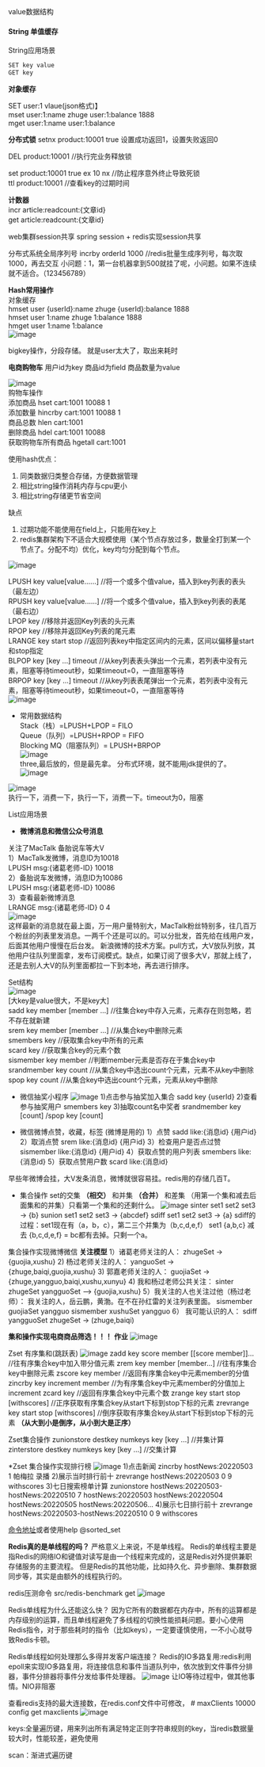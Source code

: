 value数据结构

#### String 单值缓存
String应用场景
```java
SET key value
GET key
```

**对象缓存** 

SET user:1 vlaue(json格式)】  
mset user:1:name zhuge user:1:balance 1888  
mget user:1:name user:1:balance

**分布式锁**
setnx product:10001 true
设置成功返回1，设置失败返回0

DEL product:10001 //执行完业务释放锁

set product:10001 true ex 10 nx //防止程序意外终止导致死锁  
ttl product:10001  //查看key的过期时间  

**计数器**  
incr article:readcount:{文章id}  
get article:readcount:{文章id}  

web集群session共享
spring session + redis实现session共享

分布式系统全局序列号
incrby orderId 1000  //redis批量生成序列号，每次取1000，再去交互
小问题：1，第一台机器拿到500就挂了呢，小问题。如果不连续就不适合。（123456789）

**Hash常用操作**  
对象缓存  
hmset user {userId}:name zhuge {userId}:balance 1888  
hmset user 1:name zhuge 1:balance 1888  
hmget user 1:name 1:balance  
![image](../images/Snipaste_2022-05-01_17-19-27.png)  

bigkey操作，分段存储。
就是user太大了，取出来耗时

**电商购物车**
用户id为key
商品id为field
商品数量为value

![image](../images/Snipaste_2022-05-01_17-46-02.png)  
购物车操作  
添加商品 hset cart:1001 10088 1  
添加数量 hincrby cart:1001 10088 1  
商品总数 hlen cart:1001  
删除商品 hdel cart:1001 10088  
获取购物车所有商品 hgetall cart:1001  

使用hash优点：  
1. 同类数据归类整合存储，方便数据管理  
1. 相比string操作消耗内存与cpu更小  
1. 相比string存储更节省空间  

缺点  
1. 过期功能不能使用在field上，只能用在key上  
1. redis集群架构下不适合大规模使用（某个节点存放过多，数量全打到某一个节点了。分配不均）优化，key均匀分配到每个节点。  

![image](../images/Snipaste_2022-05-01_19-47-00.png)  

LPUSH key value[value......] //将一个或多个值value，插入到key列表的表头（最左边）  
RPUSH key value[value......] //将一个或多个值value，插入到key列表的表尾（最右边）  
LPOP key  //移除并返回Key列表的头元素  
RPOP key  //移除并返回Key列表的尾元素  
LRANGE key start stop   //返回列表key中指定区间内的元素，区间以偏移量start和stop指定  
BLPOP key [key ...] timeout   //从key列表表头弹出一个元素，若列表中没有元素，阻塞等待timeout秒，如果timeout=0，一直阻塞等待  
BRPOP key [key ...] timeout   //从key列表表尾弹出一个元素，若列表中没有元素，阻塞等待timeout秒，如果timeout=0，一直阻塞等待  
![image](../images/Snipaste_2022-05-01_19-52-42.png)  

* 常用数据结构  
Stack（栈）=LPUSH+LPOP = FILO  
Queue（队列）=LPUSH+RPOP = FIFO  
Blocking MQ（阻塞队列）= LPUSH+BRPOP  
![image](../images/Snipaste_2022-05-01_23-53-46.png)  
three,最后放的，但是最先拿。 分布式环境，就不能用jdk提供的了。  
![image](../images/Snipaste_2022-05-01_23-56-49.png)  

![image](../images/Snipaste_2022-05-02_00-01-38.png)  
执行一下，消费一下，执行一下，消费一下。timeout为0，阻塞  

List应用场景  
* **微博消息和微信公众号消息**  

关注了MacTalk 备胎说车等大V  
1）MacTalk发微博，消息ID为10018  
LPUSH msg:{诸葛老师-ID} 10018  
2）备胎说车发微博，消息ID为10086  
LPUSH msg:{诸葛老师-ID} 10086  
3）查看最新微博消息  
LRANGE msg:{诸葛老师-ID} 0 4  
![image](../images/Snipaste_2022-05-02_00-08-27.png)  
这样最新的消息就在最上面，万一用户量特别大，MacTalk粉丝特别多，往几百万个粉丝的列表里发消息。一两千个还是可以的。可以分批发，首先给在线用户发，后面其他用户慢慢在后台发。
新浪微博的技术方案。pull方式，大V放队列放，其他用户往队列里面拿，发布订阅模式。缺点，如果订阅了很多大V，那就上线了，还是去别人大V的队列里面都拉一下到本地，再去进行排序。

Set结构  
![image](../images/Snipaste_2022-05-02_17-29-37.png)  
[大key是value很大，不是key大]  
sadd key member [member ...] //往集合key中存入元素，元素存在则忽略，若不存在就新建  
srem key member [member ...] //从集合key中删除元素  
smembers key   //获取集合key中所有的元素  
scard key      //获取集合key的元素个数  
sismember key member   //判断member元素是否存在于集合key中  
srandmember key count  //从集合key中选出count个元素，元素不从key中删除  
spop key count         //从集合key中选出count个元素，元素从key中删除  

* 微信抽奖小程序
![image](../images/Snipaste_2022-05-02_17-32-10.png)
1)点击参与抽奖加入集合
sadd key {userId}
2)查看参与抽奖用户
smembers key
3)抽取count名中奖者
srandmember key [count] /spop key [count]  

                              
* 微信微博点赞，收藏，标签 (微博是用的) 
1）点赞
sadd like:{消息id} {用户id}
2）取消点赞
srem like:{消息id} {用户id}
3）检查用户是否点过赞
sismember like:{消息id} {用户id}
4）获取点赞的用户列表
smembers like:{消息id}
5）获取点赞用户数
scard like:{消息id}

早些年微博会挂，大V发条消息，微博就很容易挂。redis用的存储几百T。

* 集合操作
set的交集 **（相交）** 和并集 **（合并）** 和差集 （用第一个集和减去后面集和的并集）只看第一个集和的还剩什么。
![image](../images/Snipaste_2022-05-03_01-26-17.png)
sinter set1 set2 set3 -> {b}
sunion set1 set2 set3 -> {abcdef}
sdiff set1 set2 set3 -> {a}
sdiff的过程：set1现在有（a，b，c），第二三个并集为（b,c,d,e,f）
set1 {a,b,c} 减去 {b,c,d,e,f} = bc都有去掉。只剩一个a。

集合操作实现微博微信 **关注模型**
1）诸葛老师关注的人：
zhugeSet -> {guojia,xushu}
2) 杨过老师关注的人：
yanguoSet -> {zhuge,baiqi,guojia,xushu}
3) 郭嘉老师关注的人：
guojiaSet -> {zhuge,yangguo,baiqi,xushu,xunyu}
4) 我和杨过老师公共关注：
sinter zhugeSet yangguoSet --> {guojia,xushu}
5）我关注的人也关注过他（杨过老师）：
我关注的人，岳云鹏，黄渤。在不在孙红雷的关注列表里面。
sismember guojiaSet yangguo
sismember xushuSet yangguo
6） 我可能认识的人：
sdiff yangguoSet zhugeSet -> (zhuge,baiqi)

**集和操作实现电商商品筛选！！！** **作业**
![image](../images/Snipaste_2022-05-03_02-03-22.png)

Zset 有序集和(跳跃表)
![image](../images/Snipaste_2022-05-03_02-06-20.png)
zadd key score member [[score member]]... //往有序集合key中加入带分值元素
zrem key member [member...] //往有序集合key中删除元素 
zscore key member  //返回有序集合key中元素member的分值
zincrby key increment member //为有序集合key中元素member的分值加上increment
zcard key //返回有序集合key中元素个数
zrange key start stop [withscores] //正序获取有序集合key从start下标到stop下标的元素
zrevrange key start stop [withscores]  //倒序获取有序集合key从start下标到stop下标的元素 **（从大到小是倒序，从小到大是正序）**

Zset集合操作
zunionstore destkey numkeys key [key ...] //并集计算
zinterstore destkey numkeys key [key ...] //交集计算

*Zset 集合操作实现排行榜
![image](../images/Snipaste_2022-05-03_02-21-31.png)
1)点击新闻
zincrby hostNews:20220503 1 帕梅拉 录播
2)展示当时排行前十
zrevrange hostNews:20220503 0 9 withscores
3)七日搜索榜单计算
zunionstore hostNews:20220503-hostNews:20220510 7
hostNews:20220503 hostNews:20220504 hostNews:20220505 hostNews:20220506...
4)展示七日排行前十
zrevrange hostNews:20220503-hostNews:20220510 0 9 withscores

<a href="https://redis.io/commands">命令地址</a>或者使用help @sorted_set


**Redis真的是单线程的吗？**
严格意义上来说，不是单线程。
Redis的单线程主要是指Redis的网络IO和键值对读写是由一个线程来完成的，这是Redis对外提供兼职存储服务的主要流程。
但是Redis的其他功能，比如持久化、异步删除、集群数据同步等，其实是由额外的线程执行的。

redis压测命令 src/redis-benchmark get
![image](../images/Snipaste_2022-05-03_02-42-35.png)

Redis单线程为什么还能这么快？
因为它所有的数据都在内存中，所有的运算都是内存级别的运算，而且单线程避免了多线程的切换性能损耗问题。要小心使用Redis指令，对于那些耗时的指令（比如keys），一定要谨慎使用，一不小心就导致Redis卡顿。

Redis单线程如何处理那么多得并发客户端连接？
Redis的IO多路复用:redis利用epoll来实现IO多路复用，将连接信息和事件当道队列中，依次放到文件事件分排器，事件分排器将事件分发给事件处理器。
![image](../images/Snipaste_2022-05-03_03-04-07.png)
让IO等待过程中，做其他事情。NIO非阻塞

查看redis支持的最大连接数，在redis.conf文件中可修改， # maxClients 10000
config get maxclients
![image](../images/Snipaste_2022-05-03_03-08-15.png)

keys:全量遍历键，用来列出所有满足特定正则字符串规则的key，当redis数据量较大时，性能较差，避免使用

scan：渐进式遍历键
